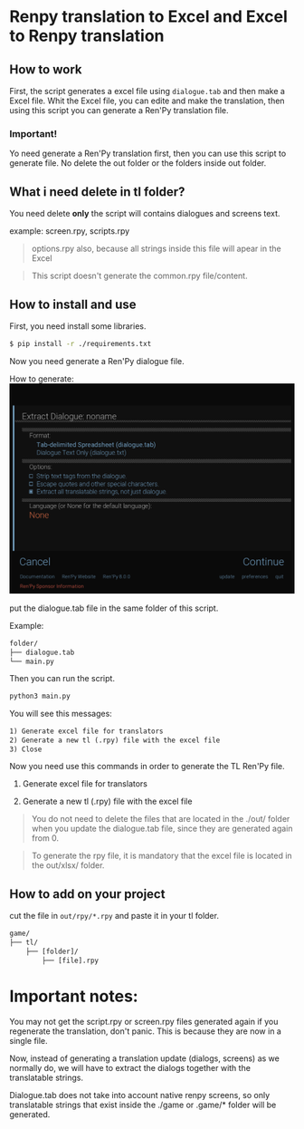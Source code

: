 # Renpy translation to Excel and Excel to Renpy translation

## How to work

First, the script generates a excel file using `dialogue.tab` and then make a Excel file.
Whit the Excel file, you can edite and make the translation, then using this script you can 
generate a Ren'Py translation file.

### Important!

Yo need generate a Ren'Py translation first, then you can use this script to generate file.
No delete the out folder or the folders inside out folder.

## What i need delete in tl folder?

You need delete **only** the script will contains dialogues and screens text. 

example: screen.rpy, scripts.rpy

> options.rpy also, because all strings inside this file will apear in the Excel

> This script doesn't generate the common.rpy file/content.

## How to install and use

First, you need install some libraries.

```bash
$ pip install -r ./requirements.txt
```
Now you need generate a Ren'Py dialogue file.

How to generate:
![](./screenshots/01.png)

put the dialogue.tab file in the same folder of this script.

Example:
```
folder/
├── dialogue.tab
└── main.py
```
Then you can run the script.

```python
python3 main.py
```

You will see this messages:

```
1) Generate excel file for translators
2) Generate a new tl (.rpy) file with the excel file
3) Close
```

Now you need use this commands in order to generate the TL Ren'Py file.

1) Generate excel file for translators

2) Generate a new tl (.rpy) file with the excel file

> You do not need to delete the files that are located in the ./out/ folder when you update the dialogue.tab file, since they are generated again from 0.

> To generate the rpy file, it is mandatory that the excel file is located in the out/xlsx/ folder.


## How to add on your project

cut the file in `out/rpy/*.rpy` and paste it in your tl folder.
```
game/
├── tl/
    ├── [folder]/
        ├── [file].rpy

```


# Important notes:

You may not get the script.rpy or screen.rpy files generated again if you regenerate the translation, don't panic. This is because they are now in a single file.

Now, instead of generating a translation update (dialogs, screens) as we normally do, we will have to extract the dialogs together with the translatable strings.

Dialogue.tab does not take into account native renpy screens, so only translatable strings that exist inside the ./game or .game/* folder will be generated.
